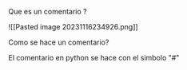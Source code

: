  Que es un comentario ?
 
![[Pasted image 20231116234926.png]]

Como se hace un comentario?

El comentario en python se hace con el simbolo "#"